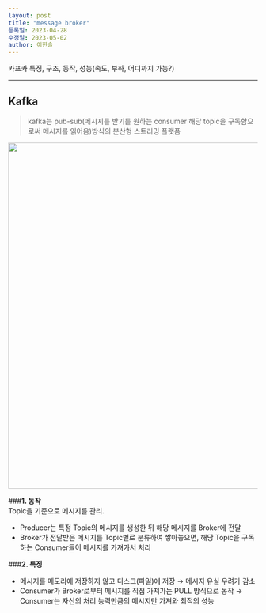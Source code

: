 ```yaml
---
layout: post
title: "message broker"
등록일: 2023-04-28
수정일: 2023-05-02
author: 이한솔
---
```


카프카 특징, 구조, 동작, 성능(속도, 부하, 어디까지 가능?)

---

## **Kafka**    
> kafka는 pub-sub(메시지를 받기를 원하는 consumer 해당 topic을 구독함으로써 메시지를 읽어옴)방식의 분산형 스트리밍 플랫폼

<img src="https://user-images.githubusercontent.com/109563345/235531340-bc045761-0c29-4859-a993-0d5796f559c3.png" width="700">

###**1. 동작**    
Topic을 기준으로 메시지를 관리.    
- Producer는 특정 Topic의 메시지를 생성한 뒤 해당 메시지를 Broker에 전달    
- Broker가 전달받은 메시지를 Topic별로 분류하여 쌓아놓으면, 해당 Topic을 구독하는 Consumer들이 메시지를 가져가서 처리



###**2. 특징**    
- 메시지를 메모리에 저장하지 않고 디스크(파일)에 저장 → 메시지 유실 우려가 감소
- Consumer가 Broker로부터 메시지를 직접 가져가는 PULL 방식으로 동작 → Consumer는 자신의 처리 능력만큼의 메시지만 가져와 최적의 성능
